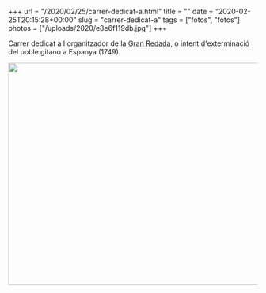 +++
url = "/2020/02/25/carrer-dedicat-a.html"
title = ""
date = "2020-02-25T20:15:28+00:00"
slug = "carrer-dedicat-a"
tags = ["fotos", "fotos"]
photos = ["/uploads/2020/e8e6f119db.jpg"]
+++

Carrer dedicat a l'organitzador de la [Gran Redada](https://es.wikipedia.org/wiki/Gran_Redada), o intent d'exterminació del poble gitano a Espanya (1749).

<img src="/uploads/2020/e8e6f119db.jpg" width="600" height="450" alt="" />
